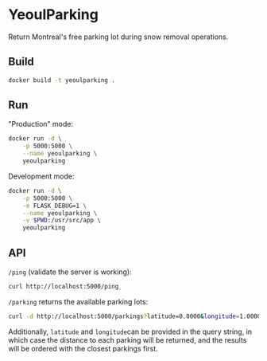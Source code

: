 # YeoulParking

Return Montreal's free parking lot during snow removal operations.

## Build

```bash
docker build -t yeoulparking .
```

## Run

"Production" mode:

```bash
docker run -d \
    -p 5000:5000 \
    --name yeoulparking \
    yeoulparking
```

Development mode:

```bash
docker run -d \
    -p 5000:5000 \
    -e FLASK_DEBUG=1 \
    --name yeoulparking \
    -v $PWD:/usr/src/app \
    yeoulparking
```

## API

`/ping` (validate the server is working):

```bash
curl http://localhost:5000/ping
```

`/parking` returns the available parking lots:

```bash
curl -d http://localhost:5000/parkings?latitude=0.0000&longitude=1.0000
```

Additionally, `latitude` and `longitude`can be provided in the query string,
in which case the distance to each parking will be returned,
and the results will be ordered with the closest parkings first.